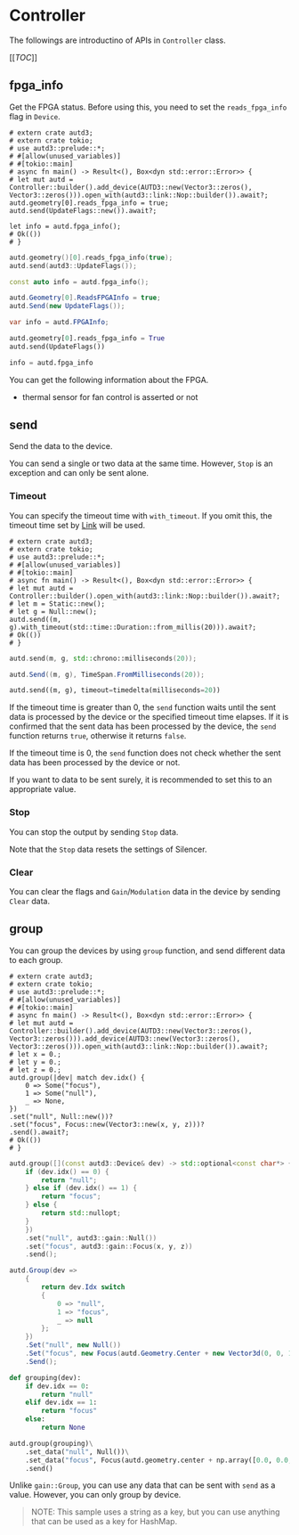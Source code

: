 # Controller

The followings are introductino of APIs in `Controller` class.

[[_TOC_]]

## fpga_info

Get the FPGA status.
Before using this, you need to set the `reads_fpga_info` flag in `Device`.

```rust,edition2021
# extern crate autd3;
# extern crate tokio;
# use autd3::prelude::*;
# #[allow(unused_variables)]
# #[tokio::main]
# async fn main() -> Result<(), Box<dyn std::error::Error>> {
# let mut autd = Controller::builder().add_device(AUTD3::new(Vector3::zeros(), Vector3::zeros())).open_with(autd3::link::Nop::builder()).await?;
autd.geometry[0].reads_fpga_info = true;
autd.send(UpdateFlags::new()).await?;

let info = autd.fpga_info();
# Ok(())
# }
```

```cpp
autd.geometry()[0].reads_fpga_info(true);
autd.send(autd3::UpdateFlags());

const auto info = autd.fpga_info();
```

```cs
autd.Geometry[0].ReadsFPGAInfo = true;
autd.Send(new UpdateFlags());

var info = autd.FPGAInfo;
```

```python
autd.geometry[0].reads_fpga_info = True
autd.send(UpdateFlags())

info = autd.fpga_info
```

You can get the following information about the FPGA.
- thermal sensor for fan control is asserted or not

## send

Send the data to the device.

You can send a single or two data at the same time.
However, `Stop` is an exception and can only be sent alone.

### Timeout

You can specify the timeout time with `with_timeout`.
If you omit this, the timeout time set by [Link](./link.md) will be used.

```rust,edition2021
# extern crate autd3;
# extern crate tokio;
# use autd3::prelude::*;
# #[allow(unused_variables)]
# #[tokio::main]
# async fn main() -> Result<(), Box<dyn std::error::Error>> {
# let mut autd = Controller::builder().open_with(autd3::link::Nop::builder()).await?;
# let m = Static::new();
# let g = Null::new();
autd.send((m, g).with_timeout(std::time::Duration::from_millis(20))).await?;
# Ok(())
# }
```

```cpp
autd.send(m, g, std::chrono::milliseconds(20));
```

```cs
autd.Send((m, g), TimeSpan.FromMilliseconds(20));
```

```python
autd.send((m, g), timeout=timedelta(milliseconds=20))
```

If the timeout time is greater than 0, the `send` function waits until the sent data is processed by the device or the specified timeout time elapses.
If it is confirmed that the sent data has been processed by the device, the `send` function returns `true`, otherwise it returns `false`.

If the timeout time is 0, the `send` function does not check whether the sent data has been processed by the device or not.

If you want to data to be sent surely, it is recommended to set this to an appropriate value.

### Stop

You can stop the output by sending `Stop` data.

Note that the `Stop` data resets the settings of Silencer.

### Clear

You can clear the flags and `Gain`/`Modulation` data in the device by sending `Clear` data.

## group

You can group the devices by using `group` function, and send different data to each group.

```rust,edition2021
# extern crate autd3;
# extern crate tokio;
# use autd3::prelude::*;
# #[allow(unused_variables)]
# #[tokio::main]
# async fn main() -> Result<(), Box<dyn std::error::Error>> {
# let mut autd = Controller::builder().add_device(AUTD3::new(Vector3::zeros(), Vector3::zeros())).add_device(AUTD3::new(Vector3::zeros(), Vector3::zeros())).open_with(autd3::link::Nop::builder()).await?;
# let x = 0.;
# let y = 0.;
# let z = 0.;
autd.group(|dev| match dev.idx() {
    0 => Some("focus"),
    1 => Some("null"),
    _ => None,
})
.set("null", Null::new())?
.set("focus", Focus::new(Vector3::new(x, y, z)))?
.send().await?;
# Ok(())
# }
```

```cpp
autd.group([](const autd3::Device& dev) -> std::optional<const char*> {
    if (dev.idx() == 0) {
        return "null";
    } else if (dev.idx() == 1) {
        return "focus";
    } else {
        return std::nullopt;
    }
    })
    .set("null", autd3::gain::Null())
    .set("focus", autd3::gain::Focus(x, y, z))
    .send();
```

```cs
autd.Group(dev =>
    {
        return dev.Idx switch
        {
            0 => "null",
            1 => "focus",
            _ => null
        };
    })
    .Set("null", new Null())
    .Set("focus", new Focus(autd.Geometry.Center + new Vector3d(0, 0, 150)))
    .Send();
```

```python
def grouping(dev):
    if dev.idx == 0:
        return "null"
    elif dev.idx == 1:
        return "focus"
    else:
        return None

autd.group(grouping)\
    .set_data("null", Null())\
    .set_data("focus", Focus(autd.geometry.center + np.array([0.0, 0.0, 150.0])))\
    .send()
```

Unlike `gain::Group`, you can use any data that can be sent with `send` as a value.
However, you can only group by device.

> NOTE:
> This sample uses a string as a key, but you can use anything that can be used as a key for HashMap.
